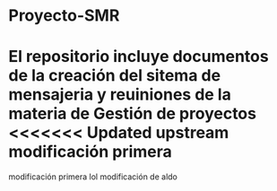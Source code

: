 ﻿# Proyecto-SMR
 El repositorio incluye documentos de la creación del sitema de mensajeria y reuiniones de la materia de Gestión de proyectos
<<<<<<< Updated upstream
modificación primera
=======
modificación primera
lol 
modificación de aldo


